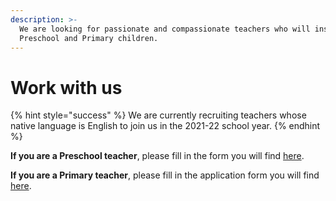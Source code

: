 ```yaml
---
description: >-
  We are looking for passionate and compassionate teachers who will inspire our
  Preschool and Primary children.
---
```


# Work with us

{% hint style="success" %}
We are currently recruiting teachers whose native language is English to join us in the 2021-22 school year.
{% endhint %}

**If you are a Preschool teacher**, please fill in the form you will find [here](https://forms.gle/KjoT4ne8myfZ5SQX7).

**If you are a Primary teacher**, please fill in the application form you will find [here](https://docs.google.com/forms/d/e/1FAIpQLSfKnnBGeyL5dGEl68QXMB-VVM0Oo44zEgOVXra7EoKKHkvQxw/viewform). 



